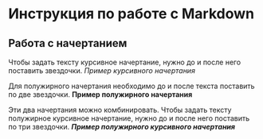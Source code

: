 # Инструкция по работе с Markdown

## Работа с начертанием

Чтобы задать тексту курсивное начертание, нужно до и после него поставить звездочки.
*Пример курсивного начертания*

Для полужирного начертания необходимо до и после текста поставить по две звездочки.
**Пример полужирного начертания**

Эти два начертания можно комбинировать. Чтобы задать тексту полужирное курсивное начертание, нужно до и после него поставить по три звездочки.
***Пример полужирного курсивного начертания***